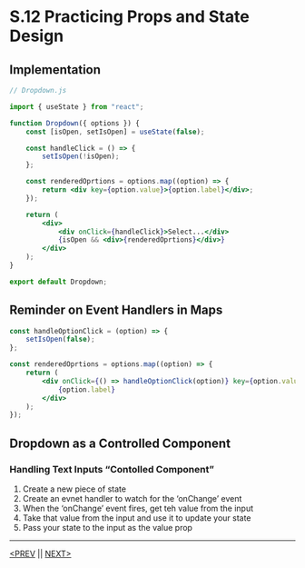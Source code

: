 # S.12 Practicing Props and State Design

## Implementation

```jsx
// Dropdown.js

import { useState } from "react";

function Dropdown({ options }) {
	const [isOpen, setIsOpen] = useState(false);

	const handleClick = () => {
		setIsOpen(!isOpen);
	};

	const renderedOprtions = options.map((option) => {
		return <div key={option.value}>{option.label}</div>;
	});

	return (
		<div>
			<div onClick={handleClick}>Select...</div>
			{isOpen && <div>{renderedOprtions}</div>}
		</div>
	);
}

export default Dropdown;
```

## Reminder on Event Handlers in Maps

```jsx
const handleOptionClick = (option) => {
	setIsOpen(false);
};

const renderedOprtions = options.map((option) => {
	return (
		<div onClick={() => handleOptionClick(option)} key={option.value}>
			{option.label}
		</div>
	);
});
```

## Dropdown as a Controlled Component

### Handling Text Inputs “Contolled Component”

1. Create a new piece of state
2. Create an evnet handler to watch for the ‘onChange’ event
3. When the ‘onChange’ event fires, get teh value from the input
4. Take that value from the input and use it to update your state
5. Pass your state to the input as the value prop

---

[<PREV](./230211.md) || [NEXT>](./230213.md)
